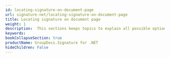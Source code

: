 ```yaml
---
id: locating-signature-on-document-page
url: signature-net/locating-signature-on-document-page
title: Locating signature on document page
weight: 1
description:  This sections keeps topics to explain all possible options to locate signature on document page with absolute positioning, relative, in percents of page size, with various alignment options.
keywords: 
bookCollapseSection: true
productName: GroupDocs.Signature for .NET
hideChildren: False
---
```

